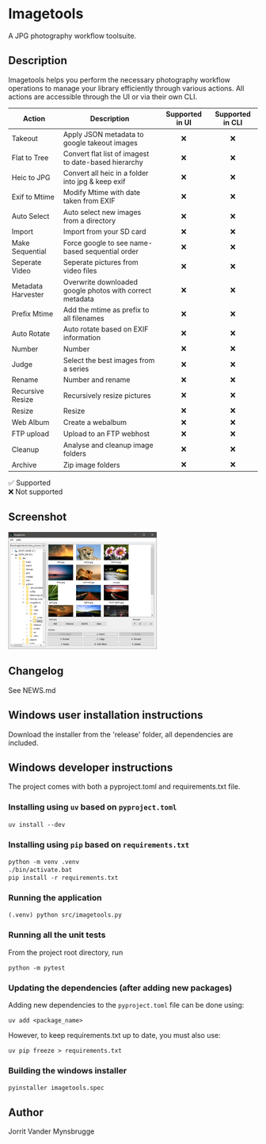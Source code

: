 # Imagetools

A JPG photography workflow toolsuite.

## Description

Imagetools helps you perform the necessary photography workflow operations to manage your library efficiently through
various actions. All actions are accessible through the UI or via their own CLI.

| Action             | Description                                              | Supported in UI | Supported in CLI |
|--------------------|----------------------------------------------------------|:---------------:|:----------------:|
| Takeout            | Apply JSON metadata to google takeout images             |        ❌        |        ❌         |
| Flat to Tree       | Convert flat list of imagest to date-based hierarchy     |        ❌        |        ❌         |
| Heic to JPG        | Convert all heic in a folder into jpg & keep exif        |        ❌        |        ❌         |
| Exif to Mtime      | Modify Mtime with date taken from EXIF                   |        ❌        |        ❌         |
| Auto Select        | Auto select new images from a directory                  |        ❌        |        ❌         |
| Import             | Import from your SD card                                 |        ❌        |        ❌         |
| Make Sequential    | Force google to see name-based sequential order          |        ❌        |        ❌         |
| Seperate Video     | Seperate pictures from video files                       |        ❌        |        ❌         |
| Metadata Harvester | Overwrite downloaded google photos with correct metadata |        ❌        |        ❌         |
| Prefix Mtime       | Add the mtime as prefix to all filenames                 |        ❌        |        ❌         |
| Auto Rotate        | Auto rotate based on EXIF information                    |        ❌        |        ❌         |
| Number             | Number                                                   |        ❌        |        ❌         |
| Judge              | Select the best images from a series                     |        ❌        |        ❌         |
| Rename             | Number and rename                                        |        ❌        |        ❌         |
| Recursive Resize   | Recursively resize pictures                              |        ❌        |        ❌         |
| Resize             | Resize                                                   |        ❌        |        ❌         |
| Web Album          | Create a webalbum                                        |        ❌        |        ❌         |
| FTP upload         | Upload to an FTP webhost                                 |        ❌        |        ❌         |
| Cleanup            | Analyse and cleanup image folders                        |        ❌        |        ❌         |
| Archive            | Zip image folders                                        |        ❌        |        ❌         |

✅ Supported    
❌ Not supported

## Screenshot

[<img src="docs/screenshots/v3.0/main_window.png" width="300"/>](docs/screenshots/v3.0/main_window.png)

## Changelog

See NEWS.md

## Windows user installation instructions

Download the installer from the 'release' folder, all dependencies are included.

## Windows developer instructions

The project comes with both a pyproject.toml and requirements.txt file.

### Installing using `uv` based on `pyproject.toml`

```commandline
uv install --dev
```

### Installing using `pip` based on `requirements.txt`

```commandline
python -m venv .venv
./bin/activate.bat
pip install -r requirements.txt
```

### Running the application

```commandline
(.venv) python src/imagetools.py 
```

### Running all the unit tests

From the project root directory, run

```commandline
python -m pytest
```

### Updating the dependencies (after adding new packages)

Adding new dependencies to the `pyproject.toml` file can be done using:

```commandline
uv add <package_name>
```

However, to keep requirements.txt up to date, you must also use:

```commandline
uv pip freeze > requirements.txt
```

### Building the windows installer

```commandline
pyinstaller imagetools.spec
```

## Author

Jorrit Vander Mynsbrugge